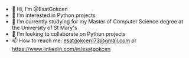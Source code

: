 - 👋 Hi, I’m @EsatGokcen
- 👀 I’m interested in Python projects
- 🌱 I’m currently studying for my Master of Computer Science degree at the University of St Mary's
- 💞️ I’m looking to collaborate on Python projects
- 📫 How to reach me: esatgokcen173@gmail.com or https://www.linkedin.com/in/esatgokcen
